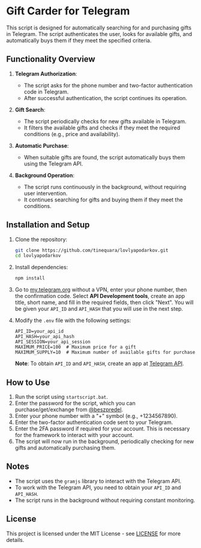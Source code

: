 # Gift Carder for Telegram

This script is designed for automatically searching for and purchasing gifts in Telegram. The script authenticates the user, looks for available gifts, and automatically buys them if they meet the specified criteria.

## Functionality Overview

1. **Telegram Authorization**:
   - The script asks for the phone number and two-factor authentication code in Telegram.
   - After successful authentication, the script continues its operation.

2. **Gift Search**:
   - The script periodically checks for new gifts available in Telegram.
   - It filters the available gifts and checks if they meet the required conditions (e.g., price and availability).

3. **Automatic Purchase**:
   - When suitable gifts are found, the script automatically buys them using the Telegram API.

4. **Background Operation**:
   - The script runs continuously in the background, without requiring user intervention.
   - It continues searching for gifts and buying them if they meet the conditions.

## Installation and Setup

1. Clone the repository:

    ```bash
    git clone https://github.com/tinequara/lovlyapodarkov.git
    cd lovlyapodarkov
    ```

2. Install dependencies:

    ```bash
    npm install
    ```

3. Go to [my.telegram.org](https://my.telegram.org/auth) without a VPN, enter your phone number, then the confirmation code. Select **API Development tools**, create an app title, short name, and fill in the required fields, then click "Next". You will be given your `API_ID` and `API_HASH` that you will use in the next step.

4. Modify the `.env` file with the following settings:

    ```
    API_ID=your_api_id
    API_HASH=your_api_hash
    API_SESSION=your_api_session
    MAXIMUM_PRICE=100  # Maximum price for a gift
    MAXIMUM_SUPPLY=10  # Maximum number of available gifts for purchase
    ```

    **Note**: To obtain `API_ID` and `API_HASH`, create an app at [Telegram API](https://my.telegram.org/auth).

## How to Use

1. Run the script using `startscript.bat`.
2. Enter the password for the script, which you can purchase/get/exchange from [@beszpredel](https://t.me/beszpredel).
3. Enter your phone number with a "+" symbol (e.g., +1234567890).
4. Enter the two-factor authentication code sent to your Telegram.
5. Enter the 2FA password if required for your account. This is necessary for the framework to interact with your account.
6. The script will now run in the background, periodically checking for new gifts and automatically purchasing them.

## Notes

- The script uses the `gramjs` library to interact with the Telegram API.
- To work with the Telegram API, you need to obtain your `API_ID` and `API_HASH`.
- The script runs in the background without requiring constant monitoring.

## License

This project is licensed under the MIT License - see [LICENSE](LICENSE) for more details.
